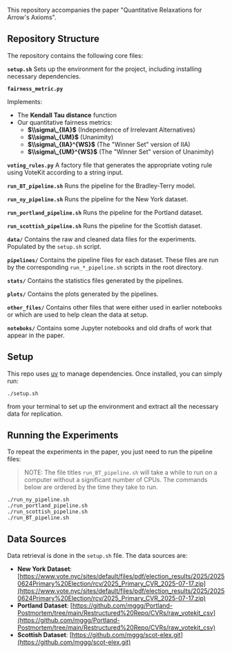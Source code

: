 This repository accompanies the paper "Quantitative Relaxations for Arrow's Axioms".

## Repository Structure

The repository contains the following core files:

**`setup.sh`** Sets up the environment for the project, including installing necessary dependencies.

**`fairness_metric.py`**

Implements:

- The **Kendall Tau distance** function
- Our quantitative fairness metrics:
  - **$\\sigma\_{IIA}$** (Independence of Irrelevant Alternatives)
  - **$\\sigma\_{UM}$** (Unanimity)
  - **$\\sigma\_{IIA}^{WS}$** (The "Winner Set" version of IIA)
  - **$\\sigma\_{UM}^{WS}$** (The "Winner Set" version of Unanimity)

**`voting_rules.py`** A factory file that generates the appropriate voting rule using VoteKit
according to a string input.

**`run_BT_pipeline.sh`** Runs the pipeline for the Bradley-Terry model.

**`run_ny_pipeline.sh`** Runs the pipeline for the New York dataset.

**`run_portland_pipeline.sh`** Runs the pipeline for the Portland dataset.

**`run_scottish_pipeline.sh`** Runs the pipeline for the Scottish dataset.

**`data/`** Contains the raw and cleaned data files for the experiments. Populated by the `setup.sh`
script.

**`pipelines/`** Contains the pipeline files for each dataset. These files are run by the
corresponding `run_*_pipeline.sh` scripts in the root directory.

**`stats/`** Contains the statistics files generated by the pipelines.

**`plots/`** Contains the plots generated by the pipelines.

**`other_files/`** Contains other files that were either used in earlier notebooks or which are used
to help clean the data at setup.

**`noteboks/`** Contains some Jupyter notebooks and old drafts of work that appear in the paper.

## Setup

This repo uses [uv](https://docs.astral.sh/uv/) to manage dependencies. Once installed, you can
simply run:

```console
./setup.sh
```

from your terminal to set up the environment and extract all the necessary data for replication.

## Running the Experiments

To repeat the experiments in the paper, you just need to run the pipeline files:

> NOTE: The file titles `run_BT_pipeline.sh` will take a while to run on a computer without a
> significant number of CPUs. The commands below are ordered by the time they take to run.

```console
./run_ny_pipeline.sh
./run_portland_pipeline.sh
./run_scottish_pipeline.sh
./run_BT_pipeline.sh
```

## Data Sources

Data retrieval is done in the `setup.sh` file. The data sources are:

- **New York Dataset**:
  [https://www.vote.nyc/sites/default/files/pdf/election_results/2025/20250624Primary%20Election/rcv/2025_Primary_CVR_2025-07-17.zip](https://www.vote.nyc/sites/default/files/pdf/election_results/2025/20250624Primary%20Election/rcv/2025_Primary_CVR_2025-07-17.zip)
- **Portland Dataset**:
  [https://github.com/mggg/Portland-Postmortem/tree/main/Restructured%20Repo/CVRs/raw_votekit_csv](https://github.com/mggg/Portland-Postmortem/tree/main/Restructured%20Repo/CVRs/raw_votekit_csv)
- **Scottish Dataset**:
  [https://github.com/mggg/scot-elex.git](https://github.com/mggg/scot-elex.git)

